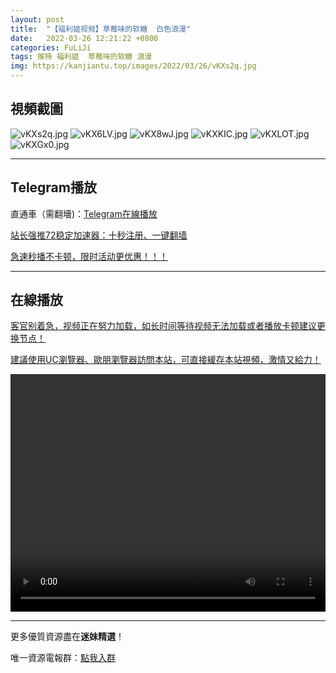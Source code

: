 ```yaml
---
layout: post
title:  "【福利姬视频】草莓味的软糖  白色浪漫"
date:   2022-03-26 12:21:22 +0800
categories: FuLiJi
tags: 推特 福利姬  草莓味的软糖 浪漫
img: https://kanjiantu.top/images/2022/03/26/vKXs2q.jpg
---
```



## 視頻截圖

![vKXs2q.jpg](https://kanjiantu.top/images/2022/03/26/vKXs2q.jpg)
![vKX6LV.jpg](https://kanjiantu.top/images/2022/03/26/vKX6LV.jpg)
![vKX8wJ.jpg](https://kanjiantu.top/images/2022/03/26/vKX8wJ.jpg)
![vKXKIC.jpg](https://kanjiantu.top/images/2022/03/26/vKXKIC.jpg)
![vKXLOT.jpg](https://kanjiantu.top/images/2022/03/26/vKXLOT.jpg)
![vKXGx0.jpg](https://kanjiantu.top/images/2022/03/26/vKXGx0.jpg)

* * *
## Telegram播放

直通車（需翻墻)：[Telegram在線播放](https://t.me/mimeijingxuan/373)

<u>站长强推72稳定加速器：[十秒注册、一键翻墙](https://72vpn.xyz/#/register?code=mimei) </u>


<u>急速秒播不卡顿，限时活动更优惠！！！</u>
* * *
## 在線播放
<u>客官别着急，视频正在努力加载，如长时间等待视频无法加载或者播放卡顿建议更换节点！</u>

<u>建議使用UC瀏覽器、歐朋瀏覽器訪問本站，可直接緩存本站視頻，激情又給力！</u>
<center><video src="https://cdn.publer.io/uploads/videos/6247eb88db279731bbdeaf68/3bd5e75592cc7bf1e45d30738985268b.mp4" width="100%" height="380px" controls="controls"></video></center>


* * *
更多優質資源盡在**迷妹精選**！

唯一資源電報群：[點我入群](https://t.me/mimeijingxuan)


